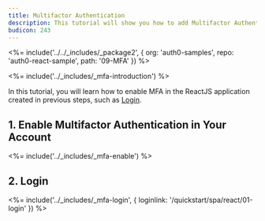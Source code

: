 ```yaml
---
title: Multifactor Authentication
description: This tutorial will show you how to add Multifactor Authentication to your ReactJS with auth0.
budicon: 243
---
```


<%= include('../../_includes/_package2', {
  org: 'auth0-samples',
  repo: 'auth0-react-sample',
  path: '09-MFA'
}) %>

<%= include('../_includes/_mfa-introduction') %>


In this tutorial, you will learn how to enable MFA in the ReactJS application created in previous steps, such as [Login](/quickstart/spa/react/01-login).

## 1. Enable Multifactor Authentication in Your Account

<%= include('../_includes/_mfa-enable') %>

## 2. Login

<%= include('../_includes/_mfa-login', { loginlink: '/quickstart/spa/react/01-login' }) %>

